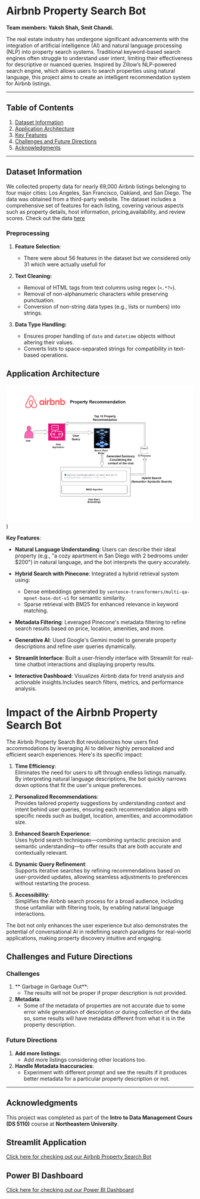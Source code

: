 # Airbnb Property Search Bot

**Team members: Yaksh Shah, Smit Chandi.**

 The real estate industry has undergone significant advancements with the integration of artificial intelligence (AI) and natural language processing (NLP) into property search systems. Traditional keyword-based search engines often struggle to understand user intent, limiting their effectiveness for descriptive or nuanced queries. Inspired by Zillow’s NLP-powered search engine, which allows users to search properties using natural language, this project aims to create an intelligent recommendation system for Airbnb listings.

---

## Table of Contents
1. [Dataset Information](#dataset-information)
2. [Application Architecture](#application-architecture)
3. [Key Features](#key-features)
4. [Challenges and Future Directions](#challenges-and-future-directions)
5. [Acknowledgments](#acknowledgments)

---

## Dataset Information

We collected property data for nearly 69,000 Airbnb listings belonging to four major cities: Los Angeles, San Francisco, Oakland, and San Diego. The data was obtained from a third-party website. The dataset includes a comprehensive set of features for each listing, covering various aspects such as property details, host information, pricing,availability, and review scores. Check out the data [here](https://insideairbnb.com/explore/)

### Preprocessing

1. **Feature Selection**:
   - There were about 56 features in the dataset but we considered only 31 which were actually usefull for 
1. **Text Cleaning:**
   - Removal of HTML tags from text columns using regex (`<.*?>`).
   - Removal of non-alphanumeric characters while preserving punctuation.
   - Conversion of non-string data types (e.g., lists or numbers) into strings.

2. **Data Type Handling:**
   - Ensures proper handling of `date` and `datetime` objects without altering their values.
   - Converts lists to space-separated strings for compatibility in text-based operations.

## Application Architecture

![Documentation/Airbnb Property Search Application worklow.png](https://github.com/shahyaksh/Airbnb-Project/blob/main/Documentation/Airbnb%20Property%20Search%20Application%20worklow.png))


**Key Features**:

- **Natural Language Understanding**: Users can describe their ideal property (e.g., "a cozy apartment in San Diego with 2 bedrooms under $200") in natural language, and the bot interprets the query accurately.

- **Hybrid Search with Pinecone**: Integrated a hybrid retrieval system using:
   - Dense embeddings generated by `sentence-transformers/multi-qa-mpnet-base-dot-v1` for semantic similarity.
   - Sparse retrieval with BM25 for enhanced relevance in keyword matching.

- **Metadata Filtering**: Leveraged Pinecone's metadata filtering to refine search results based on price, location, amenities, and more.

- **Generative AI**: Used Google's Gemini model to generate property descriptions and refine user queries dynamically.

- **Streamlit Interface**: Built a user-friendly interface with Streamlit for real-time chatbot interactions and displaying property results.
  
- **Interactive Dashboard**: Visualizes Airbnb data for trend analysis and actionable insights.Includes search filters, metrics, and performance analysis.

# **Impact of the Airbnb Property Search Bot**

The Airbnb Property Search Bot revolutionizes how users find accommodations by leveraging AI to deliver highly personalized and efficient search experiences. Here's its specific impact:

1. **Time Efficiency**:  
   Eliminates the need for users to sift through endless listings manually. By interpreting natural language descriptions, the bot quickly narrows down options that fit the user's unique preferences.

2. **Personalized Recommendations**:  
   Provides tailored property suggestions by understanding context and intent behind user queries, ensuring each recommendation aligns with specific needs such as budget, location, amenities, and accommodation size.

3. **Enhanced Search Experience**:  
   Uses hybrid search techniques—combining syntactic precision and semantic understanding—to offer results that are both accurate and contextually relevant.

4. **Dynamic Query Refinement**:  
   Supports iterative searches by refining recommendations based on user-provided updates, allowing seamless adjustments to preferences without restarting the process.

5. **Accessibility**:  
   Simplifies the Airbnb search process for a broad audience, including those unfamiliar with filtering tools, by enabling natural language interactions.

The bot not only enhances the user experience but also demonstrates the potential of conversational AI in redefining search paradigms for real-world applications, making property discovery intuitive and engaging.

## Challenges and Future Directions

### Challenges
1. ** Garbage in Garbage Out**:
   - The results will not be proper if proper description is not provided.
2. **Metadata**:
   - Some of the metadata of properties are not accurate due to some error while generation of description or during collection of the data so, some results will have metadata different from what it is in the     property description.

### Future Directions

1. **Add more listings**:
   - Add more listings considering other locations too.
2. **Handle Metadata Inaccuracies**:
   - Experiment with different prompt and see the results if it produces better metadata for a particular property description or not.

---

## Acknowledgments

This project was completed as part of the **Intro to Data Management Cours (DS 5110)** course at **Northeastern University**.  

## Streamlit Application
[Click here for checking out our Airbnb Property Search Bot](https://airbnb-property-search-2ygd3u4nmsqwbh9pm2psc9.streamlit.app/)

## Power BI Dashboard
[Click here for checking out our Power BI Dashboard](https://tinyurl.com/BnbLens-Analysis)

